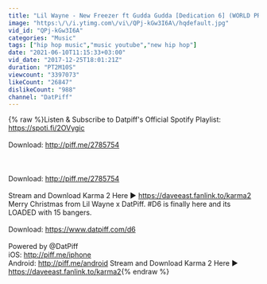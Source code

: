 ```yaml
---
title: "Lil Wayne - New Freezer ft Gudda Gudda [Dedication 6] (WORLD PREMIERE!)"
image: "https:\/\/i.ytimg.com\/vi\/QPj-kGw3I6A\/hqdefault.jpg"
vid_id: "QPj-kGw3I6A"
categories: "Music"
tags: ["hip hop music","music youtube","new hip hop"]
date: "2021-06-10T11:15:33+03:00"
vid_date: "2017-12-25T18:01:21Z"
duration: "PT2M10S"
viewcount: "3397073"
likeCount: "26847"
dislikeCount: "988"
channel: "DatPiff"
---
```

{% raw %}Listen &amp; Subscribe to Datpiff's Official Spotify Playlist: <a rel="nofollow" target="blank" href="https://spoti.fi/2OVygic">https://spoti.fi/2OVygic</a><br /><br />Download: <a rel="nofollow" target="blank" href="http://piff.me/2785754">http://piff.me/2785754</a><br /><br /> <br /><br />Download: <a rel="nofollow" target="blank" href="http://piff.me/2785754">http://piff.me/2785754</a><br /><br /> Stream and Download Karma 2 Here ▶ <a rel="nofollow" target="blank" href="https://daveeast.fanlink.to/karma2">https://daveeast.fanlink.to/karma2</a><br />Merry Christmas from Lil Wayne x DatPiff.  #D6 is finally here and its LOADED with 15 bangers. <br /><br />Download: <a rel="nofollow" target="blank" href="https://www.datpiff.com/d6">https://www.datpiff.com/d6</a><br /><br />Powered by @DatPiff<br />iOS: <a rel="nofollow" target="blank" href="http://piff.me/iphone">http://piff.me/iphone</a><br />Android: <a rel="nofollow" target="blank" href="http://piff.me/android">http://piff.me/android</a> Stream and Download Karma 2 Here ▶ <a rel="nofollow" target="blank" href="https://daveeast.fanlink.to/karma2">https://daveeast.fanlink.to/karma2</a>{% endraw %}
